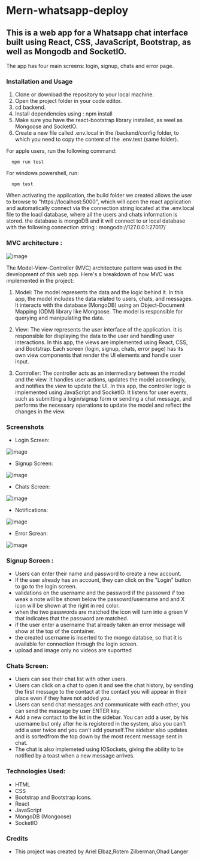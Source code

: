 # Mern-whatsapp-deploy

## This is a web app for a Whatsapp chat interface built using React, CSS, JavaScript, Bootstrap, as well as Mongodb and SocketIO.
The app has four main screens: login, signup, chats and error page.

### Installation and Usage

1. Clone or download the repository to your local machine.
2. Open the project folder in your code editor.
3. cd backend.
4. Install dependencies using : npm install 
5. Make sure you have the react-bootstrap library installed, as weel as Mongoose and SocketIO.
6. Create a new file called .env.local in the /backend/config folder, to which you need to copy the content of the .env.test (same folder).

For apple users, run the following command:
```
  npm run test
```
For windows powershell, run:
```
  npm test
```
When activating the application, the build folder we created allows the user to browse to "https://localhost:5000", which will open the react
application and automatically connect via the connection string located at the .env.local file to the loacl database, where all the users and chats information is stored.
the database is mongoDB and it will connect to ur local database with the following connection string : mongodb://127.0.0.1:27017/


###  MVC architecture :

![image](https://github.com/ArielElb/AP2-ass2/assets/94087682/083d83ff-69ec-4440-ae8d-b03518def4dc)

The Model-View-Controller (MVC) architecture pattern was used in the development of this web app. Here's a breakdown of how MVC was implemented in the project:

1. Model: The model represents the data and the logic behind it. In this app, the model includes the data related to users, chats, and messages. It interacts with the database (MongoDB) using an Object-Document Mapping (ODM) library like Mongoose. The model is responsible for querying and manipulating the data.

2. View: The view represents the user interface of the application. It is responsible for displaying the data to the user and handling user interactions. In this app, the views are implemented using React, CSS, and Bootstrap. Each screen (login, signup, chats, error page) has its own view components that render the UI elements and handle user input.

3. Controller: The controller acts as an intermediary between the model and the view. It handles user actions, updates the model accordingly, and notifies the view to update the UI. In this app, the controller logic is implemented using JavaScript and SocketIO. It listens for user events, such as submitting a login/signup form or sending a chat message, and performs the necessary operations to update the model and reflect the changes in the view.

### Screenshots

- Login Screen:
<img alt="image" src="https://github.com/ArielElb/AP2-ass1-part2/assets/112009232/24d3eb6d-9974-444f-9efe-1c64cdad9777">

- Signup Screen:
<img alt="image" src="https://github.com/ArielElb/AP2-ass1-part2/assets/112009232/34f1a45a-26c9-436e-9199-9df7b6b91c74">

- Chats Screen:
<img alt="image" src="https://github.com/ArielElb/AP2-ass2/assets/112009232/712ae8bb-6c58-4a40-bc71-ed04dcc276bd">

- Notifications:
<img alt="image" src="https://github.com/ArielElb/AP2-ass2/assets/112009232/18ff4d49-d6ac-479a-ae10-12571fb266cc">

- Error Screan:
<img alt="image" src="https://github.com/ArielElb/AP2-ass1-part2/assets/112009232/145ee075-c5a3-483a-8399-ba8e8bd0ca17">


### Signup Screen :
- Users can enter their name and password to create a new account.
- If the user already has an account, they can click on the "Login" button to go to the login screen.
- validations on the username and the password if the passowrd if too weak a note will be shown below the passowrd/username and and X icon will be shown at the right in red color.
- when the two passwords are matched the icon will turn into a green V that indicates that the password are matched.
- if the user enter a username that already taken an error message will show at the top of the container.
- the created username is inserted to the mongo databse, so that it is available for connection through the login screen.
- upload and image only no videos are suportted

### Chats Screen:
- Users can see their chat list with other users.
- Users can click on a chat to open it and see the chat history, by sending the first message to the contact at the contact you will appear in their  place even if they have not added you.
- Users can send chat messages and communicate with each other, you can send the massage by user ENTER key.
- Add a new contact to the list in the sidebar. You can add a user, by his username but only after he is registered in the system, also you can't add a user twice and you can't add yourself.The sidebar also updates and is sortedfrom the top down by the most recent message sent in chat.
- The chat is also implemeted using IOSockets, giving the ability to be notified by a toast when a new message arrives.

### Technologies Used:
- HTML
- CSS
- Bootstrap and Bootstrap Icons.
- React
- JavaScript
- MongoDB (Mongoose)
- SocketIO

### Credits
- This project was created by Ariel Elbaz,Rotem Zilberman,Ohad Langer
